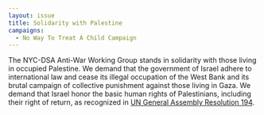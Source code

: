 ```yaml
---
layout: issue
title: Solidarity with Palestine
campaigns:
  - No Way To Treat A Child Campaign
---
```


The NYC-DSA Anti-War Working Group stands in solidarity with those living in occupied Palestine. We demand that the government of Israel adhere to international law and cease its illegal occupation of the West Bank and its brutal campaign of collective punishment against those living in Gaza. We demand that Israel honor the basic human rights of Palestinians, including their right of return, as recognized in [UN General Assembly Resolution 194](https://www.un.org/unispal/data-collection/general-assembly/).
